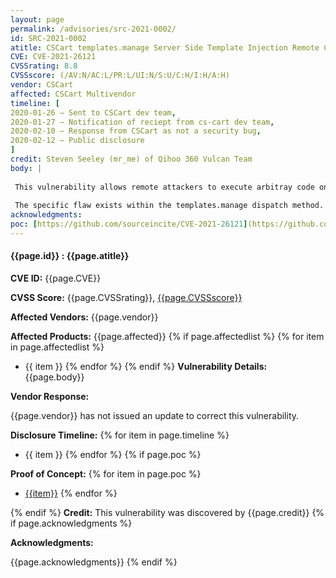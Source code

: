 ```yaml
---
layout: page
permalink: /advisories/src-2021-0002/
id: SRC-2021-0002
atitle: CSCart templates.manage Server Side Template Injection Remote Code Execution Vulnerability
CVE: CVE-2021-26121
CVSSrating: 8.8
CVSSscore: (/AV:N/AC:L/PR:L/UI:N/S:U/C:H/I:H/A:H)
vendor: CSCart
affected: CSCart Multivendor
timeline: [
2020-01-26 – Sent to CSCart dev team,
2020-01-27 – Notification of reciept from cs-cart dev team,
2020-02-10 – Response from CSCart as not a security bug,
2020-02-12 – Public disclosure
]
credit: Steven Seeley (mr_me) of Qihoo 360 Vulcan Team
body: |
 
 This vulnerability allows remote attackers to execute arbitray code on affected installations of CSCart. Authentication is required to exploit this vulnerability with the `Files` privilege.
 
 The specific flaw exists within the templates.manage dispatch method. The issue results from the lack of proper validation of user-supplied template syntax. An attacker can leverage this vulnerability to execute code in the context of web user.
acknowledgments:
poc: [https://github.com/sourceincite/CVE-2021-26121](https://github.com/sourceincite/CVE-2021-26121)
---
```


#### **{{page.id}} : {{page.atitle}}**

**CVE ID:**
{{page.CVE}}

**CVSS Score:**
{{page.CVSSrating}}, [{{page.CVSSscore}}](https://nvd.nist.gov/vuln-metrics/cvss/v3-calculator?vector={{page.CVSSscore}})

**Affected Vendors:**
{{page.vendor}}

**Affected Products:**
{{page.affected}}
{% if page.affectedlist %}
{% for item in page.affectedlist %}
  - {{ item }}
{% endfor %}
{% endif %}
**Vulnerability Details:**
{{page.body}}

**Vendor Response:**

{{page.vendor}} has not issued an update to correct this vulnerability.

**Disclosure Timeline:**
{% for item in page.timeline %}
  - {{ item }}
{% endfor %}
{% if page.poc %}

**Proof of Concept:**
{% for item in page.poc %}
  - [{{item}}]({{item}})
{% endfor %}

{% endif %}
**Credit:**
This vulnerability was discovered by {{page.credit}}
{% if page.acknowledgments %}

**Acknowledgments:**

{{page.acknowledgments}}
{% endif %}
